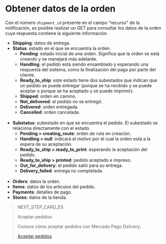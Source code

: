 # Obtener datos de la orden

Con el número `shipment_id` presente en el campo "recurso" de la notificación, es posible realizar un GET para consultar los datos de la orden cuya respuesta contiene la siguiente información.

* **Shipping**: datos de entrega.
* **Status**: estado en el que se encuentra la orden.
  * **Pending**: estado inicial de una orden. Significa que la orden se está creando y se manejará más adelante.
  * **Handling**: el pedido está siendo ensamblado y esperando una respuesta del sistema, como la finalización del pago por parte del cliente.
  * **Ready_to_ship**: este estado tiene dos subestados que indican que un pedido se puede entregar (porque se ha recibido y se puede aceptar o porque se ha aceptado y se puede imprimir).
  * **Shipped**: orden en camino.
  * **Not_delivered**: el pedido no se entregó.
  * **Delivered**: orden entregada.
  * **Cancelled**: orden cancelada.
  <br/>
* **Substatus**: subestado en que se encuentra el pedido. El subestado se relaciona directamente con el estado.
  * **Pending > creating_route**: orden de ruta en creación.
  * **Handling > null**:  indicará el motivo por el cual la orden está a la espera de su aceptación.
  * **Ready_to_ship > ready_to_print**: esperando la aceptación del pedido.
  * **Ready_to_ship > printed**: pedido aceptado e impreso.
  * **Out_for_delivery**: el pedido salió para su entrega.
  * **Delivery_failed**: entrega no completada.
  <br/>
* **Orders**: datos la orden.
* **Items**: datos de los artículos del pedido.
* **Payments**: detalles de pago.
* **Stores**: datos de la tienda.

> NEXT_STEP_CARD_ES
>
> Aceptar pedidos
>
> Conoce cómo aceptar pedidos con Mercado Pago Delivery.
>
> [Aceptar pedidos](https://www.mercadopago[FAKER][URL][DOMAIN]/developers/es/guides/mp-delivery/accept-order)
